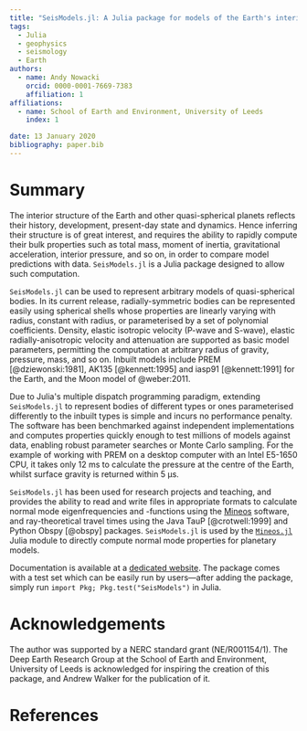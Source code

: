 ```yaml
---
title: "SeisModels.jl: A Julia package for models of the Earth's interior"
tags:
  - Julia
  - geophysics
  - seismology
  - Earth
authors:
  - name: Andy Nowacki
    orcid: 0000-0001-7669-7383
    affiliation: 1
affiliations:
  - name: School of Earth and Environment, University of Leeds
    index: 1

date: 13 January 2020
bibliography: paper.bib
---
```




# Summary

The interior structure of the Earth and other quasi-spherical planets
reflects their history, development, present-day state and dynamics.  Hence
inferring their structure is of great interest, and requires the ability
to rapidly compute their bulk properties such as total mass, moment of inertia,
gravitational acceleration, interior pressure, and so on, in order to compare
model predictions with data.  ``SeisModels.jl`` is a Julia package designed to
allow such computation.

``SeisModels.jl`` can be used to represent arbitrary models of quasi-spherical
bodies.  In its current release, radially-symmetric bodies can be
represented easily using spherical shells whose properties are linearly varying with radius, constant with radius, or parameterised
by a set of polynomial coefficients.  Density,
elastic isotropic velocity (P-wave and S-wave), elastic radially-anisotropic
velocity and attenuation are supported as basic model parameters,
permitting the computation at arbitrary radius of gravity, pressure,
mass, and so on.  Inbuilt models include PREM [@dziewonski:1981],
AK135 [@kennett:1995] and iasp91 [@kennett:1991] for the Earth,
and the Moon model of @weber:2011.

Due to Julia's multiple dispatch programming paradigm, extending
``SeisModels.jl`` to represent bodies of different types or ones parameterised
differently to the inbuilt types is simple and incurs no performance
penalty.  The software has been benchmarked against independent implementations
and computes properties quickly enough to test millions of models against
data, enabling robust parameter searches or Monte Carlo sampling.
For the example of working with PREM on a desktop computer with an Intel
E5-1650 CPU, it takes only 12 ms to calculate the pressure at the centre
of the Earth, whilst surface gravity is returned within 5 µs.

``SeisModels.jl`` has been used for research projects and teaching,
and provides the ability to read and write files in appropriate formats
to calculate normal mode eigenfrequencies and -functions using the
[Mineos](https://geodynamics.org/cig/software/mineos/) software, and
ray-theoretical travel times using the Java TauP [@crotwell:1999]
and Python Obspy [@obspy] packages. ``SeisModels.jl`` is used by the
[``Mineos.jl``](https://github.com/anowacki/Mineos.jl)
Julia module to directly compute normal mode properties for planetary
models.

Documentation is available at a
[dedicated website](https://anowacki.github.io/SeisModels.jl/stable).
The package comes with a test set which can be easily run by
users—after adding the package, simply run
`import Pkg; Pkg.test("SeisModels")` in Julia.


# Acknowledgements

The author was supported by a NERC standard grant (NE/R001154/1).
The Deep Earth Research Group at the School of Earth and Environment, University of Leeds is acknowledged for inspiring the creation of this
package, and Andrew Walker for the publication of it.

# References

